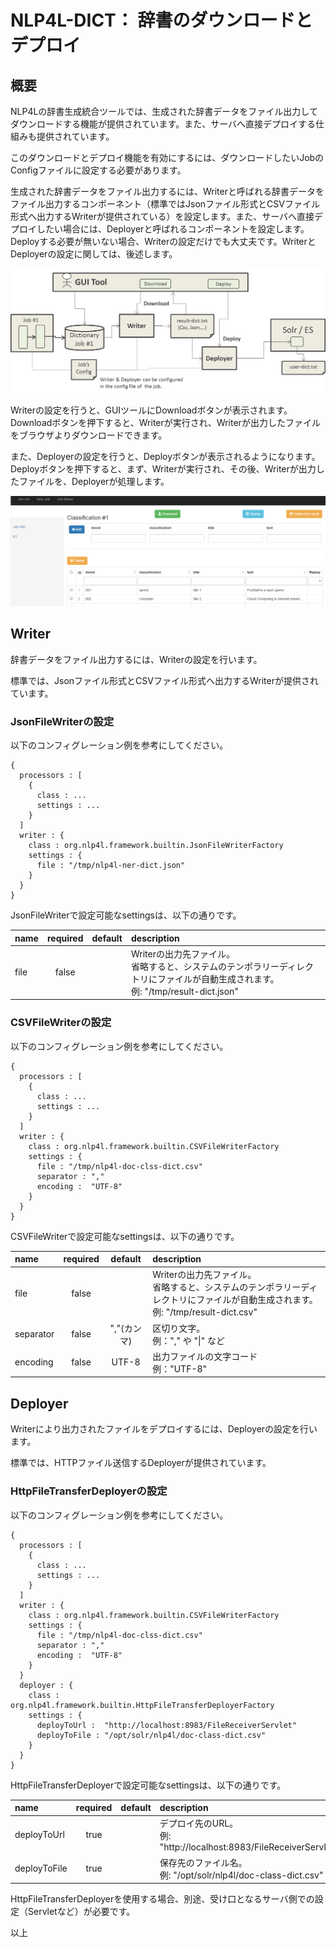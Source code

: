 # NLP4L-DICT： 辞書のダウンロードとデプロイ



## 概要

NLP4Lの辞書生成統合ツールでは、生成された辞書データをファイル出力してダウンロードする機能が提供されています。また、サーバへ直接デプロイする仕組みも提供されています。

このダウンロードとデプロイ機能を有効にするには、ダウンロードしたいJobのConfigファイルに設定する必要があります。

生成された辞書データをファイル出力するには、Writerと呼ばれる辞書データをファイル出力するコンポーネント（標準ではJsonファイル形式とCSVファイル形式へ出力するWriterが提供されている）を設定します。また、サーバへ直接デプロイしたい場合には、Deployerと呼ばれるコンポーネントを設定します。Deployする必要が無いない場合、Writerの設定だけでも大丈夫です。WriterとDeployerの設定に関しては、後述します。


![overview_download](images/dict_download_overview.png)

Writerの設定を行うと、GUIツールにDownloadボタンが表示されます。Downloadボタンを押下すると、Writerが実行され、Writerが出力したファイルをブラウザよりダウンロードできます。

また、Deployerの設定を行うと、Deployボタンが表示されるようになります。Deployボタンを押下すると、まず、Writerが実行され、その後、Writerが出力したファイルを、Deployerが処理します。

![scnreenshot_download](images/screenshot_download.png)


## Writer

辞書データをファイル出力するには、Writerの設定を行います。

標準では、Jsonファイル形式とCSVファイル形式へ出力するWriterが提供されています。

### JsonFileWriterの設定
以下のコンフィグレーション例を参考にしてください。
```
{
  processors : [
    {
      class : ...
      settings : ...
    }
  ]
  writer : {
    class : org.nlp4l.framework.builtin.JsonFileWriterFactory
    settings : {
      file : "/tmp/nlp4l-ner-dict.json"
    }
  }
}

```
JsonFileWriterで設定可能なsettingsは、以下の通りです。

|name|required|default|description|
|:--|:--:|:--:|:--|
|file|false||Writerの出力先ファイル。<br>省略すると、システムのテンポラリーディレクトリにファイルが自動生成されます。<br>例: "/tmp/result-dict.json"|

### CSVFileWriterの設定
以下のコンフィグレーション例を参考にしてください。
```
{
  processors : [
    {
      class : ...
      settings : ...
    }
  ]
  writer : {
    class : org.nlp4l.framework.builtin.CSVFileWriterFactory
    settings : {
      file : "/tmp/nlp4l-doc-clss-dict.csv"
      separator : ","
      encoding :  "UTF-8"
    }
  }
}

```
CSVFileWriterで設定可能なsettingsは、以下の通りです。

|name|required|default|description|
|:--|:--:|:--:|:--|
|file|false||Writerの出力先ファイル。<br>省略すると、システムのテンポラリーディレクトリにファイルが自動生成されます。<br>例: "/tmp/result-dict.csv"|
|separator|false|","(カンマ)|区切り文字。<br>例："," や "&#124;" など|
|encoding|false|UTF-8|出力ファイルの文字コード<br>例："UTF-8"|

## Deployer

Writerにより出力されたファイルをデプロイするには、Deployerの設定を行います。

標準では、HTTPファイル送信するDeployerが提供されています。

### HttpFileTransferDeployerの設定
以下のコンフィグレーション例を参考にしてください。
```
{
  processors : [
    {
      class : ...
      settings : ...
    }
  ]
  writer : {
    class : org.nlp4l.framework.builtin.CSVFileWriterFactory
    settings : {
      file : "/tmp/nlp4l-doc-clss-dict.csv"
      separator : ","
      encoding :  "UTF-8"
    }
  }
  deployer : {
    class : org.nlp4l.framework.builtin.HttpFileTransferDeployerFactory
    settings : {
      deployToUrl :  "http://localhost:8983/FileReceiverServlet"
      deployToFile : "/opt/solr/nlp4l/doc-class-dict.csv"
    }
  }
}

```
HttpFileTransferDeployerで設定可能なsettingsは、以下の通りです。

|name|required|default|description|
|:--|:--:|:--:|:--|
|deployToUrl|true||デプロイ先のURL。<br>例: "http://localhost:8983/FileReceiverServlet"|
|deployToFile|true||保存先のファイル名。<br>例: "/opt/solr/nlp4l/doc-class-dict.csv"|

HttpFileTransferDeployerを使用する場合、別途、受け口となるサーバ側での設定（Servletなど）が必要です。


以上

